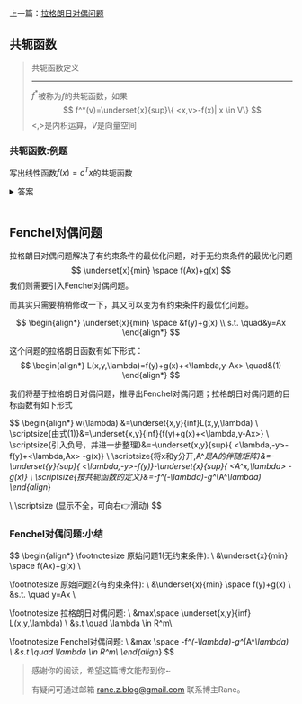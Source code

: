 上一篇：[拉格朗日对偶问题](./cG9zdDIubWQ=)

## 共轭函数

> 共轭函数定义
> 
> ---
> $f^*$被称为$f$的共轭函数，如果
> $$
> f^*(v)=\underset{x}{sup}\{ <x,v>-f(x)| x \in V\}
> $$
> $<,>$是内积运算，$V$是向量空间

### 共轭函数:例题
写出线性函数$f(x)=c^Tx$的共轭函数
<details>
<summary>答案</summary>

$$
f^*(y)=\left\{
    \begin{align*}
0 \quad &if \space y=c \\
+\infty \quad & otherwise
\end{align*}
\right.
$$

</details>

<br>

## Fenchel对偶问题

拉格朗日对偶问题解决了有约束条件的最优化问题，对于无约束条件的最优化问题
$$
\underset{x}{min} \space f(Ax)+g(x)
$$
我们则需要引入Fenchel对偶问题。

而其实只需要稍稍修改一下，其又可以变为有约束条件的最优化问题。

$$
\begin{align*}
\underset{x}{min} \space &f(y)+g(x) \\
s.t. \quad&y=Ax
\end{align*}
$$


这个问题的拉格朗日函数有如下形式：
$$
\begin{align*}
L(x,y,\lambda)=f(y)+g(x)+<\lambda,y-Ax> \quad&(1)
\end{align*}
$$

我们将基于拉格朗日对偶问题，推导出Fenchel对偶问题；拉格朗日对偶问题的目标函数有如下形式

$$
\begin{align*}
w(\lambda) &=\underset{x,y}{inf}L(x,y,\lambda) \\
\scriptsize{由式(1)}&=\underset{x,y}{inf}\{f(y)+g(x)+<\lambda,y-Ax>\} \\
\scriptsize{引入负号，并进一步整理}&=-\underset{x,y}{sup}\{ <\lambda,-y>-f(y)+<\lambda,Ax> -g(x)\} \\
\scriptsize{将x和y分开,A^*是A的伴随矩阵}&=-\underset{y}{sup}\{ <\lambda,-y>-f(y)\}-\underset{x}{sup}\{ <A^*x,\lambda> -g(x)\} \\
\scriptsize{按共轭函数的定义}&=-f^*(-\lambda)-g^*(A^*\lambda) 
\end{align*}

\\ \scriptsize (显示不全，可向右👉滑动)
$$

### Fenchel对偶问题:小结

$$
\begin{align*}
\footnotesize 原始问题1(无约束条件): \\
&\underset{x}{min} \space f(Ax)+g(x) \\

\footnotesize 原始问题2(有约束条件): \\
&\underset{x}{min} \space f(y)+g(x) \\
&s.t. \quad y=Ax \\

\footnotesize 拉格朗日对偶问题: \\
&max\space \underset{x,y}{inf} L(x,y,\lambda)  \\
&s.t \quad  \lambda \in R^m\\

\footnotesize Fenchel对偶问题: \\
&max \space -f^*(-\lambda)-g^*(A^*\lambda)   \\
&s.t \quad  \lambda \in R^m\\
\end{align*}
$$

> 感谢你的阅读，希望这篇博文能帮到你~
>
> 有疑问可通过邮箱 rane.z.blog@gmail.com 联系博主Rane。